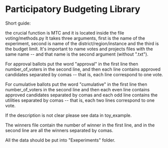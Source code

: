 # Participatory Budgeting Library

Short guide:

the crucial function is MTC and it is located inside the file voting/methods.py
It takes three arguments, first is the name of the experiment, second is name of the district/region/instance and the third is the budget limit. It's important to name votes and projects files with the same name -- and that name is the second argument (without ".txt").

    
For approval ballots put the word "approval" in the first line then number_of_voters in the second line, and then each line contains approved candidates separated by comas -- that is, each line correspond to one vote.

For cumulative ballots put the word "cumulative" in the first line then number_of_voters in the second line and then each even line contains approved candidates separated by comas and each odd line contains the utilities separated by comas -- that is, each two lines correspond to one vote.

If the description is not clear please see data in toy_example.

The winners file contain the number of winner in the first line, and in the second line are all the winners separated by comas.

All the data should be put into "Exeperiments" folder.
